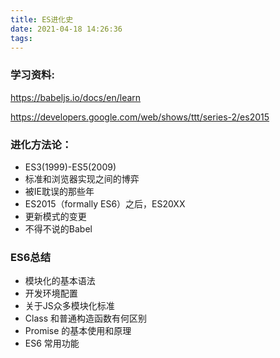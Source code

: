 ```yaml
---
title: ES进化史
date: 2021-04-18 14:26:36
tags:
---
```

### 学习资料:
https://babeljs.io/docs/en/learn

https://developers.google.com/web/shows/ttt/series-2/es2015

### 进化方法论：
- ES3(1999)-ES5(2009)
- 标准和浏览器实现之间的博弈
- 被IE耽误的那些年
- ES2015（formally ES6）之后，ES20XX
- 更新模式的变更
- 不得不说的Babel

### ES6总结
- 模块化的基本语法
- 开发环境配置
- 关于JS众多模块化标准
- Class 和普通构造函数有何区别
- Promise 的基本使用和原理
- ES6 常用功能
